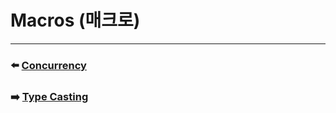 # Macros (매크로)


***

### ⬅️ [Concurrency](https://github.com/Developer-Nova/Swift-Documentation/blob/main/Swift%20Documentation/2.Language%20Guide/18.Concurrency.md)

### ➡️ [Type Casting](https://github.com/Developer-Nova/Swift-Documentation/blob/main/Swift%20Documentation/2.Language%20Guide/20.Type%20Casting.md)
